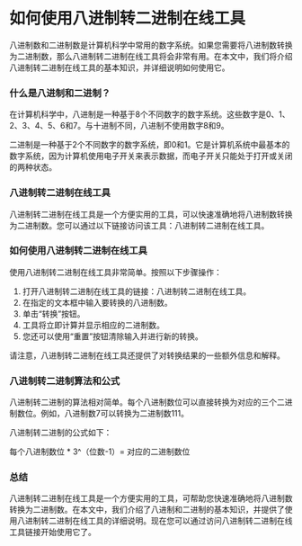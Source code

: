 如何使用八进制转二进制在线工具
===============

八进制数和二进制数是计算机科学中常用的数字系统。如果您需要将八进制数转换为二进制数，那么八进制转二进制在线工具将会非常有用。在本文中，我们将介绍八进制转二进制在线工具的基本知识，并详细说明如何使用它。

### 什么是八进制和二进制？

在计算机科学中，八进制是一种基于8个不同数字的数字系统。这些数字是0、1、2、3、4、5、6和7。与十进制不同，八进制不使用数字8和9。

二进制是一种基于2个不同数字的数字系统，即0和1。它是计算机系统中最基本的数字系统，因为计算机使用电子开关来表示数据，而电子开关只能处于打开或关闭的两种状态。

### 八进制转二进制在线工具

八进制转二进制在线工具是一个方便实用的工具，可以快速准确地将八进制数转换为二进制数。您可以通过以下链接访问该工具：八进制转二进制在线工具。

### 如何使用八进制转二进制在线工具

使用八进制转二进制在线工具非常简单。按照以下步骤操作：

1. 打开八进制转二进制在线工具的链接：八进制转二进制在线工具。
2. 在指定的文本框中输入要转换的八进制数。
3. 单击“转换”按钮。
4. 工具将立即计算并显示相应的二进制数。
5. 您还可以使用“重置”按钮清除输入并进行新的转换。

请注意，八进制转二进制在线工具还提供了对转换结果的一些额外信息和解释。

### 八进制转二进制算法和公式

八进制转二进制的算法相对简单。每个八进制数位可以直接转换为对应的三个二进制数位。例如，八进制数7可以转换为二进制数111。

八进制转二进制的公式如下：

每个八进制数位 \* 3^（位数-1）= 对应的二进制数位

### 总结

八进制转二进制在线工具是一个方便实用的工具，可帮助您快速准确地将八进制数转换为二进制数。在本文中，我们介绍了八进制和二进制的基本知识，并提供了使用八进制转二进制在线工具的详细说明。现在您可以通过访问八进制转二进制在线工具链接开始使用它了。